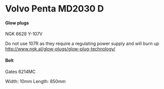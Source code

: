 # Volvo Penta MD2030 D

#### Glow plugs
NGK 6628 Y-107V

Do not use 107R as they require a regulating power supply and will burn up http://www.ngk.al/glow-plugs/glow-plug-technology/

#### Belt
Gates 6214MC

Width: 10mm Length: 850mm
